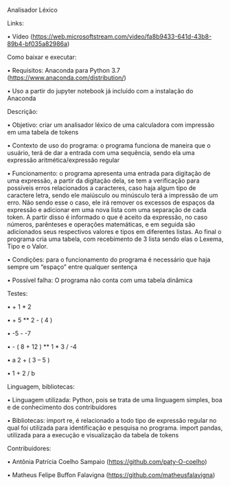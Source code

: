Analisador Léxico 

Links:

•	Vídeo (https://web.microsoftstream.com/video/fa8b9433-641d-43b8-89b4-bf035a82986a)

Como baixar e executar:

•	Requisitos: Anaconda para Python 3.7 (https://www.anaconda.com/distribution/) 

•	Uso a partir do jupyter notebook já incluído com a instalação do Anaconda                       

Descrição:

•	Objetivo: criar um analisador léxico de uma calculadora com impressão em uma tabela de tokens

•	Contexto de uso do programa: o programa funciona de maneira que o usuário, terá de dar a entrada com uma sequência, sendo ela uma expressão aritmética/expressão regular 

•	Funcionamento: o programa apresenta uma entrada para digitação de uma expressão, a partir da digitação dela, se tem a verificação para possíveis erros relacionados a caracteres, caso haja algum tipo de caractere letra, sendo ele maiúsculo ou minúsculo terá a impressão de um erro. Não sendo esse o caso, ele irá remover os excessos de espaços da expressão e adicionar em uma nova lista com uma separação de cada token. A partir disso é informado o que é aceito da expressão, no caso números, parênteses e operações matemáticas, e em seguida são adicionados seus respectivos valores e tipos em diferentes listas. Ao final o programa cria uma tabela, com recebimento de 3 lista sendo elas o Lexema, Tipo e o Valor.

•	Condições: para o funcionamento do programa é necessário que haja sempre um “espaço” entre qualquer sentença

•	Possível falha: O programa não conta com uma tabela dinâmica

Testes:

•	+ 1 * 2

•	+ 5 ** 2 - ( 4 )

•	-5 - -7

•	- ( 8 + 12 ) ** 1 * 3 / -4

•	a 2 + ( 3 – 5 )

•	1 + 2 / b
 
Linguagem, bibliotecas:

•	Linguagem utilizada: Python, pois se trata de uma linguagem simples, boa e de conhecimento dos contribuidores

•	Bibliotecas: import re, é relacionado a todo tipo de expressão regular no qual foi utilizada para identificação e pesquisa no programa. import pandas, utilizada para a execução e visualização da tabela de tokens

Contribuidores:

•	Antônia Patrícia Coelho Sampaio (https://github.com/paty-O-coelho)

•	Matheus Felipe Buffon Falavigna (https://github.com/matheusfalavigna)
